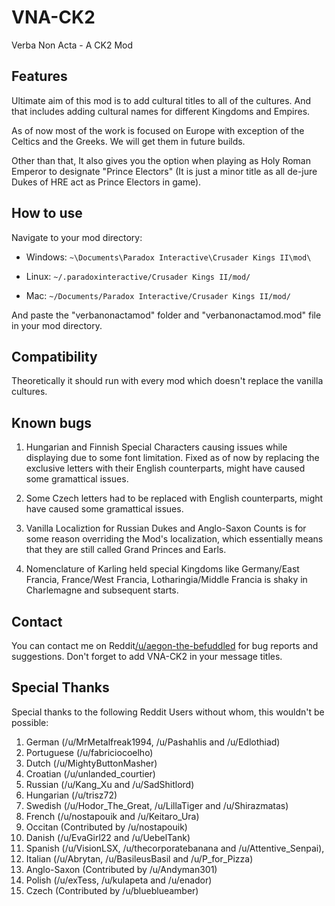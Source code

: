 # VNA-CK2
Verba Non Acta - A CK2 Mod

## Features

Ultimate aim of this mod is to add cultural titles to all of the cultures. And that includes adding cultural names for different Kingdoms and Empires. 

As of now most of the work is focused on Europe with exception of the Celtics and the Greeks. We will get them in future builds. 

Other than that, It also gives you the option when playing as Holy Roman Emperor to designate "Prince Electors" (It is just a minor title as all de-jure Dukes of HRE act as Prince Electors in game). 

## How to use

Navigate to your mod directory:

- Windows: `~\Documents\Paradox Interactive\Crusader Kings II\mod\`

- Linux: `~/.paradoxinteractive/Crusader Kings II/mod/`

- Mac: `~/Documents/Paradox Interactive/Crusader Kings II/mod/`

And paste the "verbanonactamod" folder and "verbanonactamod.mod" file in your mod directory. 

## Compatibility

Theoretically it should run with every mod which doesn't replace the vanilla cultures.

## Known bugs

1. Hungarian and Finnish Special Characters causing issues while displaying due to some font limitation. Fixed as of now by replacing the exclusive letters with their English counterparts, might have caused some gramattical issues.

2. Some Czech letters had to be replaced with English counterparts, might have caused some gramattical issues. 

3. Vanilla Localiztion for Russian Dukes and Anglo-Saxon Counts is for some reason overriding the Mod's localization, which essentially means that they are still called Grand Princes and Earls.

4. Nomenclature of Karling held special Kingdoms like Germany/East Francia, France/West Francia, Lotharingia/Middle Francia is shaky in Charlemagne and subsequent starts. 

## Contact

You can contact me on Reddit[/u/aegon-the-befuddled](https://www.reddit.com/user/aegon-the-befuddled/) for bug reports and suggestions. Don't forget to add VNA-CK2 in your message titles.

## Special Thanks

Special thanks to the following Reddit Users without whom, this wouldn't be possible:

1. German (/u/MrMetalfreak1994, /u/Pashahlis and /u/Edlothiad) 
2. Portuguese (/u/fabriciocoelho) 
3. Dutch (/u/MightyButtonMasher)
4. Croatian (/u/unlanded_courtier)
5. Russian (/u/Kang_Xu and /u/SadShitlord)
6. Hungarian (/u/trisz72) 
7. Swedish (/u/Hodor_The_Great, /u/LillaTiger and /u/Shirazmatas)
8. French (/u/nostapouik and  /u/Keitaro_Ura)
9. Occitan (Contributed by /u/nostapouik)
10. Danish (/u/EvaGirl22 and /u/UebelTank)
11. Spanish (/u/VisionLSX, /u/thecorporatebanana and /u/Attentive_Senpai), 
12. Italian (/u/Abrytan, /u/BasileusBasil and /u/P_for_Pizza)
13. Anglo-Saxon (Contributed by /u/Andyman301)
14. Polish (/u/exTess, /u/kulapeta and /u/enador)
15. Czech (Contributed by /u/blueblueamber)

